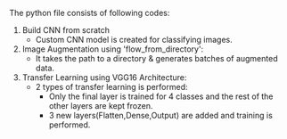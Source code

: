The python file consists of following codes:
1) Build CNN from scratch
     - Custom CNN model is created for classifying images.
2) Image Augmentation using 'flow_from_directory':
      - It takes the path to a directory & generates batches of augmented data.
3) Transfer Learning using VGG16 Architecture:
      - 2 types of transfer learning is performed:
         - Only the final layer is trained for 4 classes and the rest of the other layers are kept frozen.
         - 3 new layers(Flatten,Dense,Output) are added and training is performed.
